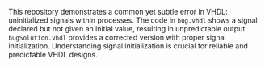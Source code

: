 This repository demonstrates a common yet subtle error in VHDL: uninitialized signals within processes.  The code in `bug.vhdl` shows a signal declared but not given an initial value, resulting in unpredictable output.  `bugSolution.vhdl` provides a corrected version with proper signal initialization.  Understanding signal initialization is crucial for reliable and predictable VHDL designs.